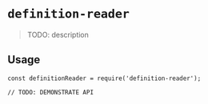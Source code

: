 # `definition-reader`

> TODO: description

## Usage

```
const definitionReader = require('definition-reader');

// TODO: DEMONSTRATE API
```
